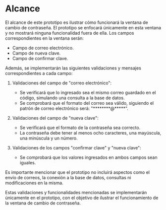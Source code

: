 # Alcance

El alcance de este prototipo es ilustrar cómo funcionará la ventana de cambio de contraseña. El prototipo se enfocará únicamente en esta ventana y no mostrará ninguna funcionalidad fuera de ella. Los campos correspondientes en la ventana serán:

- Campo de correo electrónico.
- Campo de nueva clave.
- Campo de confirmar clave.

Además, se implementarán las siguientes validaciones y mensajes correspondientes a cada campo:

1. Validaciones del campo de "correo electrónico":
   - Se verificará que lo ingresado sea el mismo correo guardado en el código, simulando una consulta a la base de datos.
   - Se comprobará que el formato del correo sea válido, siguiendo el patrón de correo electrónico será: "\*\*\*\*\*\*\*\*@****\*\".

2. Validaciones del campo de "nueva clave":
   - Se verificará que el formato de la contraseña sea correcto.
   - La contraseña debe tener al menos ocho caracteres, una mayúscula, una minúscula y un número.

3. Validaciones de los campos "confirmar clave" y "nueva clave":
   - Se comprobará que los valores ingresados en ambos campos sean iguales.

Es importante mencionar que el prototipo no incluirá aspectos como el envío de correos, la conexión a la base de datos, consultas ni modificaciones en la misma.

Estas validaciones y funcionalidades mencionadas se implementarán únicamente en el prototipo, con el objetivo de ilustrar el funcionamiento de la ventana de cambio de contraseña.
